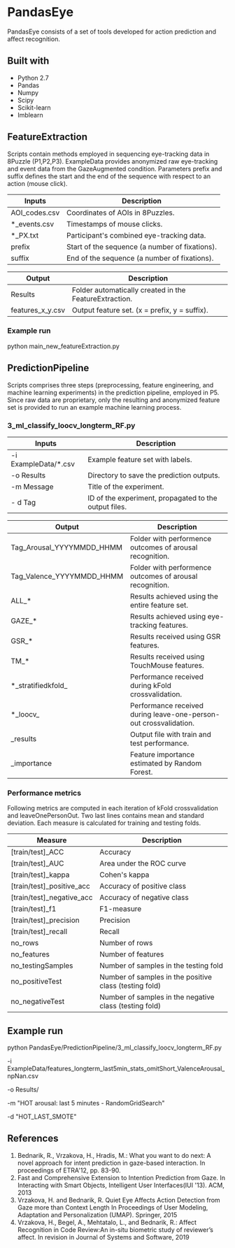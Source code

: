 # PandasEye

PandasEye consists of a set of tools developed for action prediction and affect recognition. 

## Built with
* Python 2.7
* Pandas 
* Numpy
* Scipy
* Scikit-learn
* Imblearn

## FeatureExtraction
Scripts contain methods employed in sequencing eye-tracking data in 8Puzzle (P1,P2,P3).
ExampleData provides anonymized raw eye-tracking and event data from the GazeAugmented condition.
Parameters prefix and suffix defines the start and the end of the sequence with respect to an action (mouse click).

| Inputs | Description |
| ---- | -----|
| AOI_codes.csv | Coordinates of AOIs  in 8Puzzles. |
| *_events.csv | Timestamps of mouse clicks. |
| *_PX.txt | Participant's combined eye-tracking data.|
| prefix | Start of the sequence (a number of fixations).|
| suffix | End of the sequence (a number of fixations).|

|Output| Description|
| --- | --- |
| Results | Folder automatically created in the FeatureExtraction. |
| features_x_y.csv| Output feature set. (x = prefix, y = suffix). |

### Example run
python main_new_featureExtraction.py


## PredictionPipeline
Scripts comprises three steps (preprocessing, feature engineering, and machine
learning experiments) in the prediction pipeline, employed in P5. Since raw data
are proprietary, only the resulting and anonymized feature set is provided to run 
an example machine learning process. 

### 3_ml_classify_loocv_longterm_RF.py
| Inputs | Description |
| ---- | -----|
| -i ExampleData/*.csv | Example feature set with labels. |
| -o  Results| Directory to save the prediction outputs. |
| -m Message | Title of the experiment. |
| - d Tag | ID of the experiment, propagated to the output files.|

| Output | Description |
| ---- | -----|
| Tag_Arousal_YYYYMMDD_HHMM| Folder with performence outcomes of arousal recognition.|
| Tag_Valence_YYYYMMDD_HHMM| Folder with performence outcomes of arousal recognition.|
| ALL_* | Results achieved using the entire feature set.|
| GAZE_* | Results achieved using eye-tracking features.|
| GSR_* | Results received using GSR features.|
|TM_* | Results received using TouchMouse features.|
|*\_stratifiedkfold\_| Performance received during kFold crossvalidation.|
|*\_loocv\_| Performance received during leave-one-person-out crossvalidation. |
| \_results| Output file with train and test performance. |
| \_importance | Feature importance estimated by Random Forest.|

### Performance metrics
Following metrics are computed in each iteration of kFold crossvalidation and leaveOnePersonOut. Two last lines contains mean 
and standard deviation. Each measure is calculated for training and testing folds.

| Measure | Description|
|-------------| --------------|
| [train/test]_ACC | Accuracy |
| [train/test]_AUC| Area under the ROC curve|
| [train/test]_kappa | Cohen's kappa| 
| [train/test]_positive_acc| Accuracy of positive class|
| [train/test]_negative_acc|Accuracy of negative class|
| [train/test]_f1 | F1-measure|
| [train/test]_precision| Precision|
| [train/test]_recall| Recall|
|no_rows| Number of rows|
|no_features| Number of features|
|no_testingSamples| Number of samples in the testing fold|
|no_positiveTest| Number of samples in the positive class (testing fold)|
|no_negativeTest| Number of samples in the negative class (testing fold)|

## Example run

python PandasEye/PredictionPipeline/3_ml_classify_loocv_longterm_RF.py

-i ExampleData/features_longterm_last5min_stats_omitShort_ValenceArousal_npNan.csv

-o Results/

-m "HOT arousal: last 5 minutes - RandomGridSearch"

-d "HOT_LAST_SMOTE"

## References
1. Bednarik, R., Vrzakova, H., Hradis, M.: What you want to do next: A novel approach for intent prediction in gaze-based interaction. In proceedings of ETRA'12, pp. 83-90.
2. Fast and Comprehensive Extension to Intention Prediction from Gaze. In Interacting with Smart Objects, Intelligent User Interfaces(IUI '13). ACM, 2013
3. Vrzakova, H. and Bednarik, R. Quiet Eye Affects Action Detection from Gaze more than Context Length In Proceedings of User Modeling, Adaptation and Personalization (UMAP). Springer, 2015
4. Vrzakova, H., Begel, A., Mehtatalo, L., and Bednarik, R.: Affect Recognition in Code Review:An in-situ biometric study of reviewer’s affect. In revision in Journal of Systems and Software, 2019

